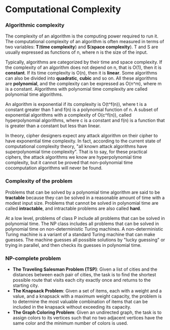 # Computational Complexity

### Algorithmic complexity
The complexity of an algorithm is the computing power required to run it. The computational complexity of an algorithm is often measured in terms of two variables: **T**(**time complexity**) and **S**(**space complexity**). T and S are usually expressed as functions of n, where n is the size of the input.

Typically, algorithms are categorized by their time and space complexity. If the complexity of an algorithm does not depend on n, that is O(1), then it is **constant**. If its time complexity is O(n), then it is **linear**. Some algorithms can also be divided into **quadratic**, **cubic** and so on. All these algorithms are **polynomial**, and the complexity can be expressed as O(n^m), where m is a constant. Algorithms with polynomial time complexity are called polynomial time algorithms.

An algorithm is exponential if its complexity is O(t^f(n)), where t is a constant greater than 1 and f(n) is a polynomial function of n. A subset of exponential algorithms with a complexity of O(c^f(n)), called hyperpolynomial algorithms, where c is a constant and f(n) is a function that is greater than a constant but less than linear.

In theory, cipher designers expect any attack algorithm on their cipher to have exponential time complexity. In fact, according to the current state of computational complexity theory, "all known attack algorithms have superpolynomial time complexity". That is to say, for these practical ciphers, the attack algorithms we know are hyperpolynomial time complexity, but it cannot be proved that non-polynomial time cocomputation algorithms will never be found.

### Complexity of the problem
Problems that can be solved by a polynomial time algorithm are said to be **tractable** because they can be solved in a reasonable amount of time with a modest input size. Problems that cannot be solved in polynomial time are called **intractable**, and intractable problems are also called **hard**.

At a low level, problems of class P include all problems that can be solved in polynomial time. The NP class includes all problems that can be solved in polynomial time on non-deterministic Turing machines. A non-deterministic Turing machine is a variant of a standard Turing machine that can make guesses. The machine guesses all possible solutions by "lucky guessing" or trying in parallel, and then checks its guesses in polynomial time.

### NP-complete problem
- **The Traveling Salesman Problem (TSP)**: Given a list of cities and the distances between each pair of cities, the task is to find the shortest possible route that visits each city exactly once and returns to the starting city.
- **The Knapsack Problem**: Given a set of items, each with a weight and a value, and a knapsack with a maximum weight capacity, the problem is to determine the most valuable combination of items that can be included in the knapsack without exceeding its capacity.
- **The Graph Coloring Problem**: Given an undirected graph, the task is to assign colors to its vertices such that no two adjacent vertices have the same color and the minimum number of colors is used.
